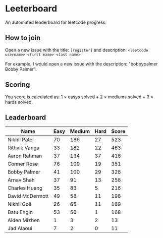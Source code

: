 # Leeterboard

An automated leaderboard for leetcode progress.

## How to join

Open a new issue with the title: `[register]` and description:
`<leetcode username> <first name> <last name>`

For example, I would open a new issue with the description: "bobbypalmer Bobby Palmer".

## Scoring

You score is calculated as:
1 $\times$ easys solved + 2 $\times$ mediums solved + 3 $\times$ hards solved.

## Leaderboard
| Name | Easy | Medium | Hard | Score |
| --- | --- | --- | --- | --- |
| Nikhil Patel | 70 | 186 | 27 | 523 |
| Rithvik Vanga | 33 | 182 | 22 | 463 |
| Aaron Rahman | 37 | 134 | 37 | 416 |
| Conner Rose | 76 | 109 | 19 | 351 |
| Bobby Palmer | 41 | 100 | 29 | 328 |
| Arnav Shah | 37 | 91 | 13 | 258 |
| Charles Huang | 35 | 83 | 5 | 216 |
| David McDermott | 49 | 58 | 11 | 198 |
| Nikhil Goli | 26 | 65 | 11 | 189 |
| Batu Engin | 53 | 56 | 1 | 168 |
| Aiden Mizhen | 1 | 3 | 2 | 13 |
| Jad Alaoui | 7 | 2 | 0 | 11 |
